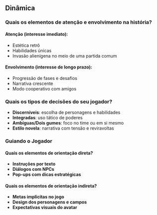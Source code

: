 ## Dinâmica

### Quais os elementos de atenção e envolvimento na história?

#### Atenção (interesse imediato):
- Estética retrô
- Habilidades únicas
- Invasão alienígena no meio de uma partida comum

#### Envolvimento (interesse de longo prazo):
- Progressão de fases e desafios
- Narrativa crescente
- Modo cooperativo com amigos

### Quais os tipos de decisões do seu jogador?
- **Discerníveis**: escolha de personagens e habilidades
- **Integradas**: uso tático de poderes
- **Ambíguas/Dois gumes**: foco no time ou em si mesmo
- **Estilo novela**: narrativa com tensão e reviravoltas

### Guiando o Jogador

#### Quais os elementos de orientação direta?
- **Instruções por texto**
- **Diálogos com NPCs**
- **Pop-ups com dicas estratégicas**

#### Quais os elementos de orientação indireta?
- **Metas implícitas no jogo**
- **Design dos personagens e campos**
- **Expectativas visuais do avatar**
